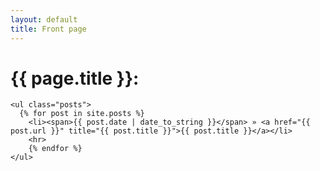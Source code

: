 ```yaml
---
layout: default
title: Front page
---
```

#	 [](#header-1){{ page.title }}:
	<ul class="posts">
	  {% for post in site.posts %}
	    <li><span>{{ post.date | date_to_string }}</span> » <a href="{{ post.url }}" title="{{ post.title }}">{{ post.title }}</a></li>
	  	<hr>
		{% endfor %}
	</ul>
